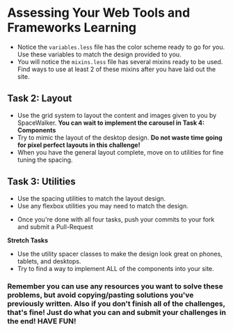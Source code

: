 # Assessing Your Web Tools and Frameworks Learning

<!-- * The objective of this challenge is test your knowledge on all of the topics surrounding web tools and frameworks you learned this week.
* Answers to your written questions will be recorded in _Answers.md_
* This is to be worked on alone but you can use outside resources. You can _reference_ any old code you may have and the training kit content, however, please refrain from copying and pasting any of your answers. Try and understand the question and put your responses in your own words. Be as thorough as possible when explaining something.

* **Just a friendly Reminder** Don't fret or get anxious about this, this is a no-pressure assessment that is only going to help guide you here in the near future. This is NOT a pass/fail situation. -->

<!-- ## Start by forking and cloning this repository.
* Fork / Clone this project into a directory on your machine.
* `cd` into the root directory of your local copy. -->
<!-- 
## Questions - Self Study - You can exercise your Google-Fu for this and any other _Sprint Challenge_ in the future. Remember to record your answers in _Answers.md_

1. How would you teach the basic ideas behind preprocessing to a friend?  Please don't copy and paste an answer here, use your own thoughts.
2. What is the npm command to globally install LESS?
3. What is the most useful mixin you have used this week?
4. What are the names of the 5 breakpoints used in bootstrap?
5. What is the utility class name that turns an element into a flexbox? -->

<!-- ## Lets get started on the project
For this sprint challenge you will be building a web page from scratch for a space magazine called SpaceWalker.  

* SpaceWalker has provided you a desktop design file that they would like their site to look similar to.  **They are not asking for pixel perfection!**
* SpaceWalker has asked that you add your own features to it after the layout is complete.  SpaceWalker has provided all the images and content that you see in the design.  
* This sprint challenge is broken into four distinct parts: Preprocessing, Layout, Utilities, and Components.  You will need to complete certain tasks before others can be started.

## Prerequisites
* You must have LESS and less watch compiler installed to get this project running correctly.

## Task 1: Preprocessing
* You will notice that there are several ```.less``` files in the LESS folder.  You will need to import the files into the ```index.less``` for this project to work correctly. The order in which they must be imported is:
1. ```bootstrap.less```
2. ```variables.less```
3. ```mixins.less```
4. ```layout.less```

* After you have your ```index.less``` imports set up, run ```less-watch-compiler less css index.less``` to get your styles going. -->
* Notice the ```variables.less``` file has the color scheme ready to go for you.  Use these variables to match the design provided to you.
* You will notice the ```mixins.less``` file has several mixins ready to be used.  Find ways to use at least 2 of these mixins after you have laid out the site.


## Task 2: Layout
* Use the grid system to layout the content and images given to you by SpaceWalker. **You can wait to implement the carousel in Task 4: Components**
* Try to mimic the layout of the desktop design. **Do not waste time going for pixel perfect layouts in this challenge!**
* When you have the general layout complete, move on to utilities for fine tuning the spacing.

## Task 3: Utilities
* Use the spacing utilities to match the layout design. 
* Use any flexbox utilities you may need to match the design.

<!-- ## Task 4: Components
* Implement the carousel at the top of the content.  Make sure to include all 4 images.
* Pick one more component of your choice to implement in the project:
  - Collapse
  - Dropdowns
  - Modals
  - Tooltips
  - Scrollspy
  - Navbar -->

* Once you're done with all four tasks, push your commits to your fork and submit a Pull-Request

**Stretch Tasks**
* Use the utility spacer classes to make the design look great on phones, tablets, and desktops.
* Try to find a way to implement ALL of the components into your site.

### Remember you can use any resources you want to solve these problems, but avoid copying/pasting solutions you've previously written. Also if you don't finish all of the challenges, that's fine! Just do what you can and submit your challenges in the end! HAVE FUN!

